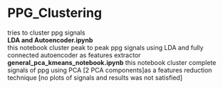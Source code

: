 # PPG_Clustering
tries to cluster ppg signals<br> 
**LDA and Autoencoder.ipynb** <br>	this notebook cluster peak to peak ppg signals using LDA and fully connected autoencoder as features extractor<br>
**general_pca_kmeans_notebook.ipynb** this notebook cluster complete signals of ppg using PCA [2 PCA components]as a features reduction technique [no plots of signals and results was not satisfied]
